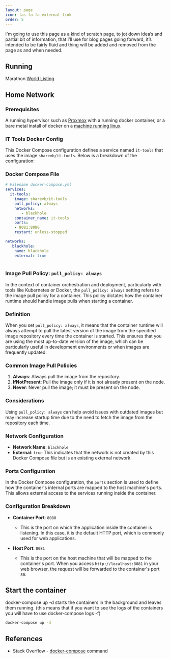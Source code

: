 ```yaml
---
layout: page
icon: fas fa fa-external-link
order: 5
---
```


I'm going to use this page as a kind of scratch page, to jot down idea’s and partial bit of information, that I’ll use for blog pages going forward, it’s intended to be fairly fluid and thing will be added and removed from the page as and when needed.

## Running

Marathon [World Listing](https://www.goandrace.com/en/marathons-2025-calendar-worldwide.php)

## Home Network

### Prerequisites

A running hypervisor such as [Proxmox](https://thebloody.cloud/posts/Cheap-Home-Proxmox-Server/) with a running docker container, or a bare metal install of docker on a [machine running linux](https://thebloody.cloud/posts/Debian-Host-On-Proxmox/).

### IT Tools Docker Config

This Docker Compose configuration defines a service named `it-tools` that uses the image `sharevb/it-tools`. Below is a breakdown of the configuration:

### Docker Compose File

```yaml
# Filename docker-compose.yml
services:
  it-tools:
    image: sharevb/it-tools
    pull_policy: always
    networks:
       - blackhole
    container_name: it-tools
    ports: 
    - 8081:8080
    restart: unless-stopped

networks:
   blackhole:
    name: blackhole
    external: true
    
```

### Image Pull Policy: `pull_policy: always`

In the context of container orchestration and deployment, particularly with tools like Kubernetes or Docker, the `pull_policy: always` setting refers to the image pull policy for a container. This policy dictates how the container runtime should handle image pulls when starting a container.

### Definition

When you set `pull_policy: always`, it means that the container runtime will always attempt to pull the latest version of the image from the specified image repository every time the container is started. This ensures that you are using the most up-to-date version of the image, which can be particularly useful in development environments or when images are frequently updated.

### Common Image Pull Policies

1. **Always**: Always pull the image from the repository.
2. **IfNotPresent**: Pull the image only if it is not already present on the node.
3. **Never**: Never pull the image; it must be present on the node.

### Considerations

Using `pull_policy: always` can help avoid issues with outdated images but may increase startup time due to the need to fetch the image from the repository each time.

### Network Configuration

- **Network Name**: `blackhole`
- **External**: `true`
  This indicates that the network is not created by this Docker Compose file but is an existing external network.

### Ports Configuration

In the Docker Compose configuration, the `ports` section is used to define how the container's internal ports are mapped to the host machine's ports. This allows external access to the services running inside the container.

### Configuration Breakdown

- **Container Port**: `8080`
  - This is the port on which the application inside the container is listening. In this case, it is the default HTTP port, which is commonly used for web applications.

- **Host Port**: `8081`
  - This is the port on the host machine that will be mapped to the container's port. When you access `http://localhost:8081` in your web browser, the request will be forwarded to the container's port `80`.

## Start the container

docker-compose up -d starts the containers in the background and leaves them running. (this means that if you want to see the logs of the containers you will have to use docker-compose logs -f)

```bash
docker-compose up -d
```

## References

- Stack Overflow - [docker-compose](https://stackoverflow.com/questions/52111190/whats-the-difference-between-docker-compose-up-d-and-docker-compose-up-build) command
